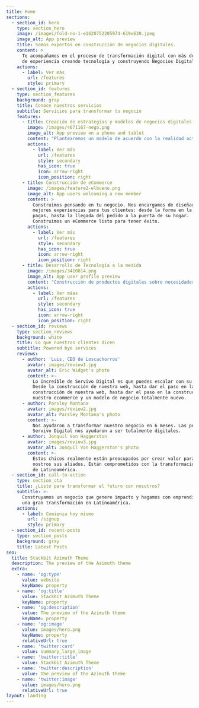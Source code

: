 ```yaml
---
title: Home
sections:
  - section_id: hero
    type: section_hero
    image: /images/fold-no-1-e1620752205974-619x630.jpeg
    image_alt: App preview
    title: Somos expertos en construcción de negocios digitales.
    content: >
      Te acompañamos en el proceso de transformación digital con más de 10 años
      de experiencia creando tecnología y construyendo Negocios Digitales.
    actions:
      - label: Ver más
        url: /features
        style: primary
  - section_id: features
    type: section_features
    background: gray
    title: Conoce nuestros servicios
    subtitle: Servicios para transformar tu negocio
    features:
      - title: Creación de estrategias y modelos de negocios digitales.
        image: /images/4671167-nego.png
        image_alt: App preview on a phone and tablet
        content: "Plantearemos un modelo de acuerdo con la realidad actual y las necesidades de tu negocio, permitiendo flexibilidad, eficiencia e innovación.\_\n"
        actions:
          - label: Ver más
            url: /features
            style: secondary
            has_icon: true
            icon: arrow-right
            icon_position: right
      - title: Construcción de eCommerce
        image: /images/feature2-elbueno.png
        image_alt: App users welcoming a new member
        content: >
          Construimos pensando en tu negocio. Nos encargamos de diseñar las
          mejores experiencias para tus clientes: desde la forma en la que
          pagas, hasta la llegada del pedido a la puerta de su hogar.
          Construimos un eCommerce listo para tener éxito. 
        actions:
          - label: Ver más
            url: /features
            style: secondary
            has_icon: true
            icon: arrow-right
            icon_position: right
      - title: Desarrollo de Tecnología a la medida
        image: /images/3410814.png
        image_alt: App user profile preview
        content: "Construcción de productos digitales sobre necesidades del negocio y sus clientes. Más que una App o una plataforma web genérica.\_\n"
        actions:
          - label: Ver máas
            url: /features
            style: secondary
            has_icon: true
            icon: arrow-right
            icon_position: right
  - section_id: reviews
    type: section_reviews
    background: white
    title: Lo que nuestros clientes dicen
    subtitle: Powered bye services
    reviews:
      - author: 'Luis, CEO de Loscachorros'
        avatar: images/review1.jpg
        avatar_alt: Eric Widget's photo
        content: >-
          Lo increíble de Servivo Digital es que puedes escalar con su ayuda.
          Desde la construcción de nuestra web, hasta dar el paso en la
          construcción de nuestra web, hasta dar el paso en la construcción de
          nuestro ecommerce y un modelo de negocio totalmente nuevo.
      - author: Parsley Montana
        avatar: images/review2.jpg
        avatar_alt: Parsley Montana's photo
        content: >-
          Nos ayudaron a transformar nuestro negocio en 6 meses. Las personas de
          Servivo Digital nos ayudaron a ser totalmente digitales.
      - author: Jonquil Von Haggerston
        avatar: images/review3.jpg
        avatar_alt: Jonquil Von Haggerston's photo
        content: >-
          Estos chicos realmente están preocupados por crear valor para todos
          nostros sus aliados. Están comprometidos con la transformación digital
          de Latinoamérica.
  - section_id: call-to-action
    type: section_cta
    title: ¿Listo para transformar el futuro con nosotros?
    subtitle: >-
      Construyamos un negocio que genere impacto y hagamos con emprendimiento
      una gran transformación en Latinoamérica.
    actions:
      - label: Comienza hoy mismo
        url: /signup
        style: primary
  - section_id: recent-posts
    type: section_posts
    background: gray
    title: Latest Posts
seo:
  title: Stackbit Azimuth Theme
  description: The preview of the Azimuth theme
  extra:
    - name: 'og:type'
      value: website
      keyName: property
    - name: 'og:title'
      value: Stackbit Azimuth Theme
      keyName: property
    - name: 'og:description'
      value: The preview of the Azimuth theme
      keyName: property
    - name: 'og:image'
      value: images/hero.png
      keyName: property
      relativeUrl: true
    - name: 'twitter:card'
      value: summary_large_image
    - name: 'twitter:title'
      value: Stackbit Azimuth Theme
    - name: 'twitter:description'
      value: The preview of the Azimuth theme
    - name: 'twitter:image'
      value: images/hero.png
      relativeUrl: true
layout: landing
---
```

